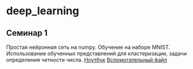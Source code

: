 # deep_learning
## Семинар 1 
Простая нейронная сеть на numpy. Обучение на наборе MNIST. Использование обученных представлений для кластеризации, задачи определения четности числа.
[Ноутбук]()
[Вспомогательный файл]()
